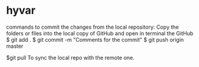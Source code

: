# hyvar
commands to commit the changes from the local repository:
Copy the folders or files into the local copy of GitHub and open in terminal the GitHub
$ git add .
$ git commit -m "Comments for the commit"
$ git push origin master

$git pull 
To sync the local repo with the remote one.

